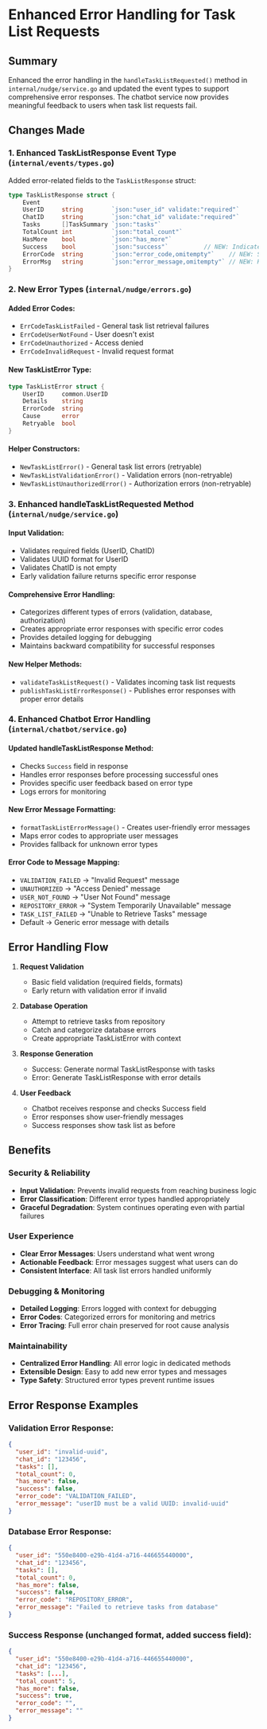 # Enhanced Error Handling for Task List Requests

## Summary

Enhanced the error handling in the `handleTaskListRequested()` method in `internal/nudge/service.go` and updated the event types to support comprehensive error responses. The chatbot service now provides meaningful feedback to users when task list requests fail.

## Changes Made

### 1. Enhanced TaskListResponse Event Type (`internal/events/types.go`)

Added error-related fields to the `TaskListResponse` struct:
```go
type TaskListResponse struct {
    Event
    UserID     string        `json:"user_id" validate:"required"`
    ChatID     string        `json:"chat_id" validate:"required"`
    Tasks      []TaskSummary `json:"tasks"`
    TotalCount int           `json:"total_count"`
    HasMore    bool          `json:"has_more"`
    Success    bool          `json:"success"`          // NEW: Indicates operation success
    ErrorCode  string        `json:"error_code,omitempty"`    // NEW: Specific error code
    ErrorMsg   string        `json:"error_message,omitempty"` // NEW: Human-readable error message
}
```

### 2. New Error Types (`internal/nudge/errors.go`)

#### Added Error Codes:
- `ErrCodeTaskListFailed` - General task list retrieval failures
- `ErrCodeUserNotFound` - User doesn't exist
- `ErrCodeUnauthorized` - Access denied
- `ErrCodeInvalidRequest` - Invalid request format

#### New TaskListError Type:
```go
type TaskListError struct {
    UserID     common.UserID
    Details    string
    ErrorCode  string
    Cause      error
    Retryable  bool
}
```

#### Helper Constructors:
- `NewTaskListError()` - General task list errors (retryable)
- `NewTaskListValidationError()` - Validation errors (non-retryable)
- `NewTaskListUnauthorizedError()` - Authorization errors (non-retryable)

### 3. Enhanced handleTaskListRequested Method (`internal/nudge/service.go`)

#### Input Validation:
- Validates required fields (UserID, ChatID)
- Validates UUID format for UserID
- Validates ChatID is not empty
- Early validation failure returns specific error response

#### Comprehensive Error Handling:
- Categorizes different types of errors (validation, database, authorization)
- Creates appropriate error responses with specific error codes
- Provides detailed logging for debugging
- Maintains backward compatibility for successful responses

#### New Helper Methods:
- `validateTaskListRequest()` - Validates incoming task list requests
- `publishTaskListErrorResponse()` - Publishes error responses with proper error details

### 4. Enhanced Chatbot Error Handling (`internal/chatbot/service.go`)

#### Updated handleTaskListResponse Method:
- Checks `Success` field in response
- Handles error responses before processing successful ones
- Provides specific user feedback based on error type
- Logs errors for monitoring

#### New Error Message Formatting:
- `formatTaskListErrorMessage()` - Creates user-friendly error messages
- Maps error codes to appropriate user messages
- Provides fallback for unknown error types

#### Error Code to Message Mapping:
- `VALIDATION_FAILED` → "Invalid Request" message
- `UNAUTHORIZED` → "Access Denied" message  
- `USER_NOT_FOUND` → "User Not Found" message
- `REPOSITORY_ERROR` → "System Temporarily Unavailable" message
- `TASK_LIST_FAILED` → "Unable to Retrieve Tasks" message
- Default → Generic error message with details

## Error Handling Flow

1. **Request Validation**
   - Basic field validation (required fields, formats)
   - Early return with validation error if invalid

2. **Database Operation**
   - Attempt to retrieve tasks from repository
   - Catch and categorize database errors
   - Create appropriate TaskListError with context

3. **Response Generation**
   - Success: Generate normal TaskListResponse with tasks
   - Error: Generate TaskListResponse with error details

4. **User Feedback**
   - Chatbot receives response and checks Success field
   - Error responses show user-friendly messages
   - Success responses show task list as before

## Benefits

### Security & Reliability
- **Input Validation**: Prevents invalid requests from reaching business logic
- **Error Classification**: Different error types handled appropriately
- **Graceful Degradation**: System continues operating even with partial failures

### User Experience
- **Clear Error Messages**: Users understand what went wrong
- **Actionable Feedback**: Error messages suggest what users can do
- **Consistent Interface**: All task list errors handled uniformly

### Debugging & Monitoring
- **Detailed Logging**: Errors logged with context for debugging
- **Error Codes**: Categorized errors for monitoring and metrics
- **Error Tracing**: Full error chain preserved for root cause analysis

### Maintainability
- **Centralized Error Handling**: All error logic in dedicated methods
- **Extensible Design**: Easy to add new error types and messages
- **Type Safety**: Structured error types prevent runtime issues

## Error Response Examples

### Validation Error Response:
```json
{
  "user_id": "invalid-uuid",
  "chat_id": "123456",
  "tasks": [],
  "total_count": 0,
  "has_more": false,
  "success": false,
  "error_code": "VALIDATION_FAILED",
  "error_message": "userID must be a valid UUID: invalid-uuid"
}
```

### Database Error Response:
```json
{
  "user_id": "550e8400-e29b-41d4-a716-446655440000",
  "chat_id": "123456", 
  "tasks": [],
  "total_count": 0,
  "has_more": false,
  "success": false,
  "error_code": "REPOSITORY_ERROR",
  "error_message": "Failed to retrieve tasks from database"
}
```

### Success Response (unchanged format, added success field):
```json
{
  "user_id": "550e8400-e29b-41d4-a716-446655440000",
  "chat_id": "123456",
  "tasks": [...],
  "total_count": 5,
  "has_more": false,
  "success": true,
  "error_code": "",
  "error_message": ""
}
```
